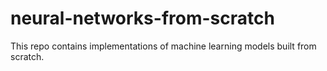 # neural-networks-from-scratch
This repo contains implementations of machine learning models built from scratch.
